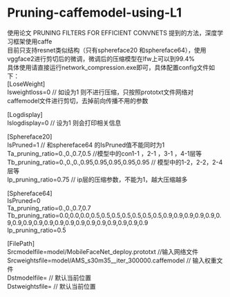 # Pruning-caffemodel-using-L1
使用论文 PRUNING FILTERS FOR EFFICIENT CONVNETS 提到的方法，深度学习框架使用caffe   
目前只支持resnet类似结构（只有sphereface20 和sphereface64），使用vggface2进行剪切后的微调，微调后的压缩模型在lfw上可以到99.4%     
具体使用请直接运行network_compression.exe即可，具体配置config文件如下：         
[LoseWeight]        
Isweightloss=0    // 如设为1 则不进行压缩，只按照prototxt文件网络对caffemodel文件进行剪切，去掉前向传播不用的参数      

[Logdisplay]         
Islogdisplay=0    // 设为1 则会打印相关信息        

[Sphereface20]     
IsPruned=1        // 和sphereface64 的IsPruned值不能同时为1           
Ta_pruning_ratio=0.,0.,0.7,0.5    //模型中的con1-1 ，2-1 ，3-1 ，4-1层等            
Tb_pruning_ratio=0.,0.,0.,0.95,0.95,0.95,0.95,0.95  // 模型中的1-2，2-2，2-4层等         
Ip_pruning_ratio=0.75   // ip层的压缩参数，不能为1，越大压缩越多        

[Sphereface64]        
IsPruned=0      
Ta_pruning_ratio=0.,0.,0.7,0.7       
Tb_pruning_ratio=0.0,0.0,0.0,0.5,0.5,0.5,0.5,0.5,0.5,0.5,0.9,0.9,0.9,0.9,0.9,0.9,0.9,0.9,0.9,0.9,0.9,0.9,0.9,0.9,0.9,0.9,0.9,0.9,0.9           
Ip_pruning_ratio=0.5      

[FilePath]      
Srcmodelfile=model/MobileFaceNet_deploy.prototxt  //输入网络文件         
Srcweightsfile=model/AMS_s30m35__iter_300000.caffemodel // 输入权重文件          
Dstmodelfile=   // 默认当前位置            
Dstweightsfile= // 默认当前位置               



